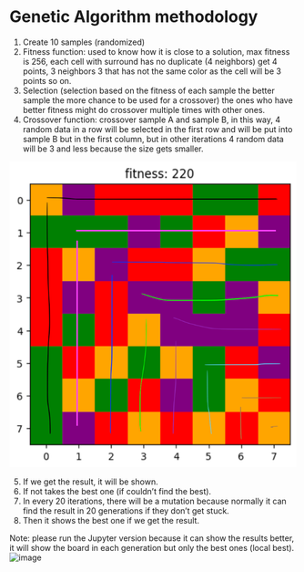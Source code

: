 # Genetic Algorithm methodology

1. Create 10 samples (randomized)
2. Fitness function: used to know how it is close to a solution, max fitness is 256, each cell with surround has no duplicate (4 neighbors) get 4 points, 3 neighbors 3 that has not the same color as the cell will be 3 points so on.
3. Selection (selection based on the fitness of each sample the better sample the more chance to be used for a crossover) the ones who have better fitness might do crossover multiple times with other ones.
4. Crossover function: crossover sample A and sample B, in this way, 4 random data in a row will be selected in the first row and will be put into sample B but in the first column, but in other iterations 4 random data will be 3 and less because the size gets smaller.

![Algorithm demo image](./algo.png)


5.	If we get the result, it will be shown.
6.	If not takes the best one (if couldn’t find the best).
7.	In every 20 iterations, there will be a mutation because normally it can find the result in 20 generations if they don’t get stuck.
8.	Then it shows the best one if we get the result.


Note: please run the Jupyter version because it can show the results better, it will show the board in each generation but only the best ones (local best).![image](https://user-images.githubusercontent.com/56197620/229372019-d25f3a72-17db-4607-8c8a-959d70ca7c63.png)
